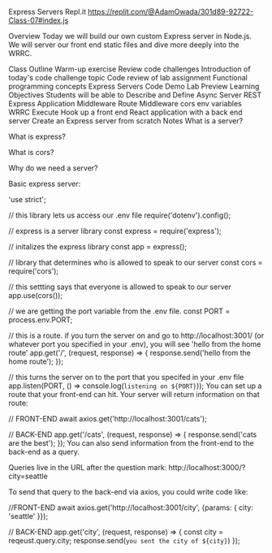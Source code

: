 Express Servers
Repl.it
https://replit.com/@AdamOwada/301d89-92722-Class-07#index.js

Overview
Today we will build our own custom Express server in Node.js. We will server our front end static files and dive more deeply into the WRRC.

Class Outline
Warm-up exercise
Review code challenges
Introduction of today's code challenge topic
Code review of lab assignment
Functional programming concepts
Express Servers
Code Demo
Lab Preview
Learning Objectives
Students will be able to
Describe and Define
Async
Server
REST
Express
Application Middleware
Route Middleware
cors
env variables
WRRC
Execute
Hook up a front end React application with a back end server
Create an Express server from scratch
Notes
What is a server?

What is express?

What is cors?

Why do we need a server?

Basic express server:

'use strict';

// this library lets us access our .env file
require('dotenv').config();

// express is a server library
const express = require('express');

// initalizes the express library
const app = express();

// library that determines who is allowed to speak to our server
const cors = require('cors');


// this settting says that everyone is allowed to speak to our server
app.use(cors());

// we are getting the port variable from the .env file.
const PORT = process.env.PORT;

// this is a route. if you turn the server on and go to http://localhost:3001/ (or whatever port you specified in your .env), you will see 'hello from the home route'
app.get('/', (request, response) => {
  response.send('hello from the home route');
});

// this turns the server on to the port that you specifed in your .env file
app.listen(PORT, () => console.log(`listening on ${PORT}`));
You can set up a route that your front-end can hit. Your server will return information on that route:

// FRONT-END
await axios.get('http://localhost:3001/cats');

// BACK-END
app.get('/cats', (request, response) => {
  response.send('cats are the best');
});
You can also send information from the front-end to the back-end as a query.

Queries live in the URL after the question mark: http://localhost:3000/?city=seattle

To send that query to the back-end via axios, you could write code like:

//FRONT-END
await axios.get('http://localhost:3001/city', {params: { city: 'seattle' }});

// BACK-END
app.get('city', (request, response) => {
  const city = reqeust.query.city;
  response.send(`you sent the city of ${city}`)
});
